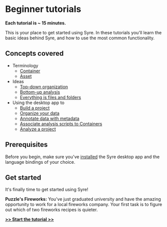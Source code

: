 # Beginner tutorials
**Each tutorial is ~ 15 minutes.**

This is your place to get started using Syre. In these tutorials you'll learn the basic ideas behind Syre, and how to use the most common functionality.

## Concepts covered
+ Terminology
    - [Container](fireworks/README.md#setting-up-your-project-tree)
    - [Asset](fireworks/README.md#adding-data-to-your-project)
+ Ideas
    - [Top-down organization](fireworks/README.md#structuring-your-project)
    - [Bottom-up analysis](fireworks/README.md#analyzing-the-data)
    - [Everything is files and folders](fireworks/README.md#sharing-results)
+ Using the desktop app to
    - [Build a project](fireworks/README.md#before-we-begin)
    - [Organize your data](fireworks/README.md#structuring-your-project)
    - [Annotate data with metadata](fireworks/README.md#metadata)
    - [Associate analysis scripts to Containers](fireworks/README.md#analyzing-the-data)
    - [Analyze a project](fireworks/README.md#analyzing-the-data)

## Prerequisites
Before you begin, make sure you've [installed](/README.md#Install) the Syre desktop app and the language bindings of your choice.

## Get started
It's finally time to get started using Syre!

**Puzzle's Fireworks:** You've just graduated university and have the amazing opportunity to work for a local fireworks company.
Your first task is to figure out which of two fireworks recipes is quieter.

**[>> Start the tutorial >>](fireworks#readme)**